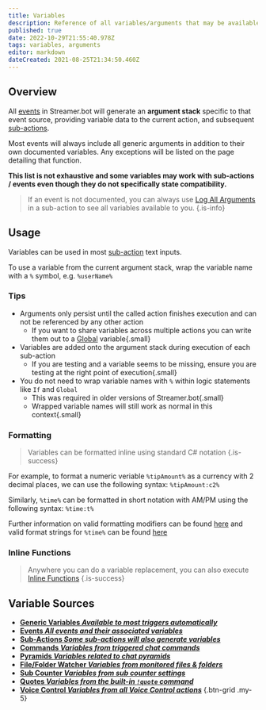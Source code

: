 ```yaml
---
title: Variables
description: Reference of all variables/arguments that may be available in Streamer.bot events and sub-actions
published: true
date: 2022-10-29T21:55:40.978Z
tags: variables, arguments
editor: markdown
dateCreated: 2021-08-25T21:34:50.460Z
---
```


## Overview
All [events](/Events) in Streamer.bot will generate an **argument stack** specific to that event source, providing variable data to the current action, and subsequent [sub-actions](/Sub-Actions).

Most events will always include all generic arguments in addition to their own documented variables. Any exceptions will be listed on the page detailing that function.

**This list is not exhaustive and some variables may work with sub-actions / events even though they do not specifically state compatibility.**

> If an event is not documented, you can always use [Log All Arguments](/Sub-Actions/Code/Execute-CSharp-Code/Examples/Log-All-Arguments) in a sub-action to see all variables available to you.
{.is-info}


## Usage
Variables can be used in most [sub-action](/Sub-Actions) text inputs.

To use a variable from the current argument stack, wrap the variable name with a `%` symbol, e.g. `%userName%`

### Tips
- Arguments only persist until the called action finishes execution and can not be referenced by any other action
	- If you want to share variables across multiple actions you can write them out to a [Global](/Sub-Actions/Logic/Global-Variables) variable{.small}
- Variables are added onto the argument stack during execution of each sub-action
  - If you are testing and a variable seems to be missing, ensure you are testing at the right point of execution{.small}
- You do not need to wrap variable names with `%` within logic statements like `If` and `Global`
  - This was required in older versions of Streamer.bot{.small}
  - Wrapped variable names will still work as normal in this context{.small}


### Formatting
> Variables can be formatted inline using standard C# notation
{.is-success}

For example, to format a numeric veriable `%tipAmount%` as a currency with 2 decimal places, we can use the following syntax: `%tipAmount:c2%`

Similarly, `%time%` can be formatted in short notation with AM/PM using the following syntax: `%time:t%` 

Further information on valid formatting modifiers can be found [here](https://docs.microsoft.com/en-us/dotnet/standard/base-types/standard-numeric-format-strings) and valid format strings for `%time%` can be found [here](/Sub-Actions/Code/Other/DateTime)

### Inline Functions
> Anywhere you can do a variable replacement, you can also execute [Inline Functions](/Inline-Functions)
{.is-success}

## Variable Sources
- [<i class="mdi mdi-variable-box primary--text"></i> **Generic Variables *Available to most triggers automatically***](/Variables/Generic)
- [<i class="mdi mdi-creation primary--text"></i> **Events *All events and their associated variables***](/Events)
- [<i class="mdi mdi-lightning-bolt-outline primary--text"></i> **Sub-Actions *Some sub-actions will also generate variables***](/Sub-Actions)
- [<i class="mdi mdi-comment-alert primary--text"></i> **Commands *Variables from triggered chat commands***](/Commands#variables)
- [<i class="mdi mdi-triangle-outline primary--text"></i> **Pyramids *Variables related to chat pyramids***](/Settings/Pyramids)
- [<i class="mdi mdi-file-document-multiple primary--text"></i> **File/Folder Watcher *Variables from monitored files & folders***](/Settings/File-Folder-Watcher)
- [<i class="mdi mdi-account-heart primary--text"></i> **Sub Counter *Variables from sub counter settings***](/Settings/Sub-Counter)
- [<i class="mdi mdi-comment-quote primary--text"></i> **Quotes *Variables from the built-in `!quote` command***](/Settings/Quotes)
- [<i class="mdi mdi-account-voice primary--text"></i> **Voice Control *Variables from all Voice Control actions***](/Voice-Control#variables)
{.btn-grid .my-5}